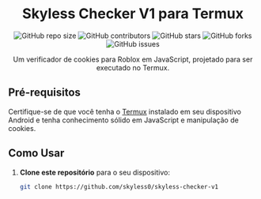 <h1 align="center">Skyless Checker V1 para Termux</h1>

<p align="center">
  <img alt="GitHub repo size" src="https://img.shields.io/github/repo-size/skyless0/skyless-checker-v1">
  <img alt="GitHub contributors" src="https://img.shields.io/github/contributors/skyless0/skyless-checker-v1">
  <img alt="GitHub stars" src="https://img.shields.io/github/stars/skyless0/skyless-checker-v1?style=social">
  <img alt="GitHub forks" src="https://img.shields.io/github/forks/skyless0/skyless-checker-v1?style=social">
  <img alt="GitHub issues" src="https://img.shields.io/github/issues-raw/skyless0/skyless-checker-v1">
</p>

<p align="center">
  Um verificador de cookies para Roblox em JavaScript, projetado para ser executado no Termux.
</p>

## Pré-requisitos

Certifique-se de que você tenha o [Termux](https://termux.com/) instalado em seu dispositivo Android e tenha conhecimento sólido em JavaScript e manipulação de cookies.

## Como Usar

1. **Clone este repositório** para o seu dispositivo:

   ```bash
   git clone https://github.com/skyless0/skyless-checker-v1
